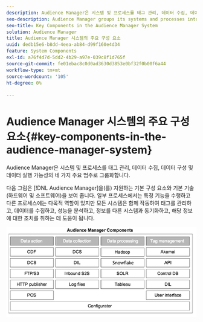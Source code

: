 ```yaml
---
description: Audience Manager은 시스템 및 프로세스를 태그 관리, 데이터 수집, 데이터 구성 및 데이터 실행 가능성의 네 가지 주요 범주로 그룹화합니다.
seo-description: Audience Manager groups its systems and processes into four main categories  tag management, data collection, data organization, and data actionability.
seo-title: Key Components in the Audience Manager System
solution: Audience Manager
title: Audience Manager 시스템의 주요 구성 요소
uuid: dedb15e6-b8dd-4eea-ab84-d99f160e4d34
feature: System Components
exl-id: a76f4d7d-5dd2-4b29-a97e-039c8f1d765f
source-git-commit: fe01ebac8c0d0ad3630d3853e0bf32f0b00f6a44
workflow-type: tm+mt
source-wordcount: '105'
ht-degree: 0%

---
```


# Audience Manager 시스템의 주요 구성 요소{#key-components-in-the-audience-manager-system}

Audience Manager은 시스템 및 프로세스를 태그 관리, 데이터 수집, 데이터 구성 및 데이터 실행 가능성의 네 가지 주요 범주로 그룹화합니다.

<!-- 

c_compstack.xml

 -->

다음 그림은 [!DNL Audience Manager]을(를) 지원하는 기본 구성 요소와 기본 기술(하드웨어 및 소프트웨어)을 보여 줍니다. 일부 프로세스에서는 특정 기능을 수행하고 다른 프로세스에는 다목적 역할이 있지만 모든 시스템은 함께 작동하여 태그를 관리하고, 데이터를 수집하고, 성능을 분석하고, 정보를 다른 시스템과 동기화하고, 해당 정보에 대한 조치를 취하는 데 도움이 됩니다.

![](assets/components.png)
